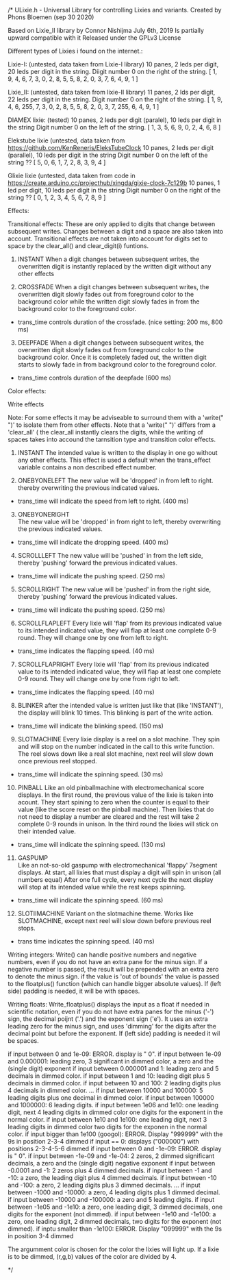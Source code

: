/* ULixie.h - Universal Library for controlling Lixies and variants.
  Created by Phons Bloemen (sep 30 2020)
  
  Based on Lixie_II library by Connor Nishijma July 6th, 2019
  Is partially upward compatible with it
  Released under the GPLv3 License

Different types of Lixies i found on the internet.:

Lixie-I: (untested, data taken from Lixie-I library)
10 panes, 2 leds per digit, 20 leds per digit in the string.
Diigit number 0 on the right of the string.
[ 1, 9, 4, 6, 7, 3, 0, 2, 8, 5, 5, 8, 2, 0, 3, 7, 6, 4, 9, 1 ]

Lixie_II: (untested, data taken from lixie-II library)
11 panes, 2 lds per digit, 22 leds per digit in the string.
Digit number 0 on the right of the string.
[ 1, 9, 4, 6, 255, 7, 3, 0, 2, 8, 5, 5, 8, 2, 0, 3, 7, 255, 6, 4, 9, 1 ]

DIAMEX lixie: (tested)
10 panes, 2 leds per digit (paralel), 10 leds per digit in the string
Digit number 0 on the left of the string.
[ 1, 3, 5, 6, 9, 0, 2, 4, 6, 8 ]

Elekstube lixie (untested, data taken from https://github.com/KenReneris/EleksTubeClock
10 panes, 2 leds per digit (parallel), 10 leds per digit in the string
Digit number 0 on the left of the string ??
[ 5, 0, 6, 1, 7, 2, 8, 3, 9, 4 ]

Glixie lixie (untested, data taken from code in https://create.arduino.cc/projecthub/xingda/gixie-clock-7c129b
10 panes, 1 led per digit, 10 leds per digit in the string
Digit number 0 on the right of the string ??
[ 0, 1, 2, 3, 4, 5, 6, 7, 8, 9 ]

Effects:

Transitional effects: These are only applied to digits that change between subsequent writes.
Changes between a digit and a space are also taken into account. Transitional effects are not 
taken into account for digits set to space by the clear_all() and clear_digit(i) funtions. 

1. INSTANT
When a digit changes between subsequent writes, the overwritten digit is instantly 
replaced by the written digit without any other effects

2. CROSSFADE
When a digit changes between subsequent writes, the overwritten digit slowly 
fades out from foreground color to the background color while the written digit 
slowly fades in from the background color to the foreground color. 
- trans_time controls duration of the crossfade. (nice setting: 200 ms, 800 ms)

3. DEEPFADE
When a digit changes between subsequent writes, the overwritten digit slowly
fades out from foreground color to the background color. Once it is completely 
faded out, the written digit starts to slowly fade in from background color to 
the foreground color. 
- trans_time controls duration of the deepfade (600 ms)

Color effects:





Write effects

Note:
For some effects it may be adviseable to surround them with a 'write("      ")'
to isolate them from other effects. Note that a 'write("     ")' differs
from a 'clear_all' ( the clear_all instantly clears the digits, while the writing
of spaces takes into accound the tarnsition type and transition color effects.

1.  INSTANT 
The intended value is written to the display in one go 
without any other effects. This effect is used a default when the 
trans_effect variable contains a non described effect number.
 
2.  ONEBYONELEFT 
The new value will be 'dropped' in from left  to right. 
thereby overwriting the previous indicated values. 
- trans_time will indicate the speed from left to right. (400 ms)

3.  ONEBYONERIGHT  
The new value will be 'dropped' in from right to left, 
thereby overwriting the previous indicated values. 
- trans_time will indicate the dropping speed. (400 ms)

4.  SCROLLLEFT 
The new value will be 'pushed' in from the left side, 
thereby 'pushing' forward the previous indicated values. 
- trans_time will indicate the pushing speed. (250 ms)

5.  SCROLLRIGHT
The new value will be 'pushed' in from the right 
side, thereby 'pushing' forward the previous indicated values. 
- trans_time will indicate the pushing speed. (250 ms)

6.  SCROLLFLAPLEFT 
Every lixie will 'flap' from its previous indicated value to its intended 
indicated value, they will flap at least one complete 0-9 round. 
They will change one by one from left to right.
- trans_time indicates the flapping speed. (40 ms)

7.  SCROLLFLAPRIGHT 
Every lixie will 'flap' from its previous indicated value to its intended 
indicated value, they will flap at least one complete 0-9 round. They will 
change one by one from right to left.
- trans_time indicates the flapping speed. (40 ms)   

8.  BLINKER 
after the intended value is written just like that (like 'INSTANT'), the 
display will blink 10 times. This blinking is part of the write action.
- trans_time will indicate the blinking speed. (150 ms)

9.  SLOTMACHINE 
Every lixie display is a reel on a slot machine. They spin and will stop on 
the number indicated in the call to this write function. The reel slows down 
like a real slot machine, next reel will slow down once previous reel stopped. 
- trans_time will indicate the spinning speed. (30 ms)

10. PINBALL 
Like an old pinballmachine with electromechanical score displays. In the first 
round, the previous value of the lixie is taken into acount. They start spining 
to zero when the counter is equal to their value (like the score reset on the 
pinball machine). Then lixies that do not need to display a number are cleared 
and the rest will take 2 complete 0-9 rounds in unison. In the third round 
the lixies will stick on their intended value. 
- trans_time will indicate the spinning speed. (130 ms)

11. GASPUMP  
Like an not-so-old gaspump with electromechanical 'flappy' 7segment displays. 
At start, all lixies that must display a digit will spin in unison (all numbers 
equal) After one full cycle, every next cycle the next display will stop at its 
intended value while the rest keeps spinning.
- trans_time will indicate the spinning speed. (60 ms)

12. SLOTIIMACHINE 
Variant on the slotmachine theme. Works like SLOTMACHINE, except next reel will 
slow down before previous reel stops. 
- trans time indicates the spinning speed. (40 ms)

Writing integers:
Write() can handle positive numbers and negative numbers,
even if you do not have an extra pane for the minus sign.
If a negative number is passed, the result will be prepended with an extra zero
to denote the minus sign.
if the value is 'out of bounds' the value is passed to the floatplus() function 
(which can handle bigger absolute values).
If (left side) padding is needed, it will be with spaces.

Writing floats:
Write_floatplus() displays the input as a float if needed in scientific notation, 
even if you do not have extra panes for the minus ('-') sign, the decimal poijnt ('.') and the 
exponent sign ('e').  It uses an extra leading zero for the minus sign, and uses
'dimming' for the digits after the decimal point but before the exponent.
If (left side) padding is needed it wil be spaces.
  
if input between 0 and 1e-09:        ERROR. display is "     0".
if input between 1e-09 and 0.000001: leading zero, 3 significant in dimmed color, 
                                     a zero and the (single digit) exponent 
if input between 0.000001 and 1:     leading zero and 5 decimals in dimmed color.
if input between 1 and 10:           leading digit plus 5 decimals in dimmed color.
if input between 10 and 100:         2 leading digits plus 4 decimals in dimmed color.
...
if input between 10000 and 100000:   5 leading digits plus one decimal in dimmed color.
if input between 100000 and 1000000: 6 leading digits.
if input between 1e06 and 1e10:      one leading digit, next 4 leading digits in dimmed color
                                     one digits for the exponent in the normal color.
if input between 1e10 and 1e100:     one leading digit, next 3 leading digits in dimmed color
                                     two digits for the exponen in the normal color.
if input bigger than 1e100 (googol): ERROR. 
                                     Display "999999" with the 9s in position 2-3-4 dimmed
if input == 0:                       displays ("000000") with positions 2-3-4-5-6 dimmed
if input between 0 and -1e-09:       ERROR. display is "     0".
if input between -1e-09 and -1e-04:  2 zeros, 2 dimmed significant decimals, 
                                     a zero and the (single digit) negative exponent 
if input between -0.0001 and -1:     2 zeros plus 4 dimmed decimals.
if input between -1 and -10:         a zero, the leading digit plus 4 dimmed decimals.
if input between -10 and -100:       a zero, 2 leading digits plus 3 dimmed decimals.
...
if input between -1000 and -10000:   a zero, 4 leading digits plus 1 dimmed decimal.
if input between -10000 and -100000: a zero and 5 leading digits.
if input between -1e05 and -1e10:    a zero, one leading digit, 3 dimmed decimals,
                                     one digits for the exponent (not dimmed).
if input between -1e10 and -1e100:   a zero, one leading digit, 2 dimmed decimals,
                                     two digits for the exponent (not dimmed).
if inptu smaller than -1e100:        ERROR. 
                                     Display "099999" with the 9s in position 3-4 dimmed

The argumment color is chosen for the color the lixies will light up. If a lixie is to be dimmed, 
(r,g,b) values of the color are divided by 4.

*/
